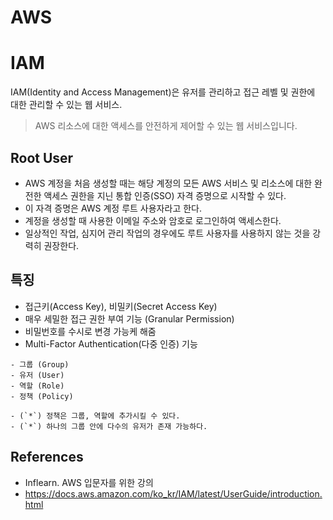 # AWS

# IAM

IAM(Identity and Access Management)은 유저를 관리하고 접근 레벨 및 권한에 대한 관리할 수 있는 웹 서비스.

> AWS 리소스에 대한 액세스를 안전하게 제어할 수 있는 웹 서비스입니다.

## Root User

- AWS 계정을 처음 생성할 때는 해당 계정의 모든 AWS 서비스 및 리소스에 대한 완전한 액세스 권한을 지닌 통합 인증(SSO) 자격 증명으로 시작할 수 있다. 
- 이 자격 증명은 AWS 계정 루트 사용자라고 한다.
- 계정을 생성할 때 사용한 이메일 주소와 암호로 로그인하여 액세스한다. 
- 일상적인 작업, 심지어 관리 작업의 경우에도 루트 사용자를 사용하지 않는 것을 강력히 권장한다. 

## 특징

- 접근키(Access Key), 비밀키(Secret Access Key)
- 매우 세밀한 접근 권한 부여 기능 (Granular Permission)
- 비밀번호를 수시로 변경 가능케 해줌
- Multi-Factor Authentication(다중 인증) 기능

```
- 그룹 (Group)
- 유저 (User)
- 역할 (Role)
- 정책 (Policy) 

- (`*`) 정책은 그룹, 역할에 추가시킬 수 있다.
- (`*`) 하나의 그룹 안에 다수의 유저가 존재 가능하다.
```

## References

- Inflearn. AWS 입문자를 위한 강의
- https://docs.aws.amazon.com/ko_kr/IAM/latest/UserGuide/introduction.html
